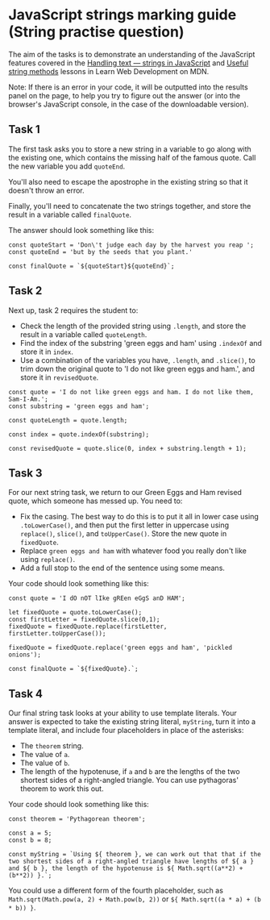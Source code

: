 # JavaScript strings marking guide (String practise question)

The aim of the tasks is to demonstrate an understanding of the JavaScript features covered in the [Handling text — strings in JavaScript](https://developer.mozilla.org/en-US/docs/Learn/JavaScript/First_steps/Strings) and [Useful string methods](https://developer.mozilla.org/en-US/docs/Learn/JavaScript/First_steps/Useful_string_methods) lessons in Learn Web Development on MDN.

Note: If there is an error in your code, it will be outputted into the results panel on the page, to help you try to figure out the answer (or into the browser's JavaScript console, in the case of the downloadable version).

## Task 1

The first task asks you to store a new string in a variable to go along with the existing one, which contains the missing half of the famous quote. Call the new variable you add `quoteEnd`.

You'll also need to escape the apostrophe in the existing string so that it doesn't throw an error.

Finally, you'll need to concatenate the two strings together, and store the result in a variable called `finalQuote`.

The answer should look something like this:

```
const quoteStart = 'Don\'t judge each day by the harvest you reap ';
const quoteEnd = 'but by the seeds that you plant.'

const finalQuote = `${quoteStart}${quoteEnd}`;
```


## Task 2

Next up, task 2 requires the student to:

* Check the length of the provided string using `.length`, and store the result in a variable called `quoteLength`.
* Find the index of the substring 'green eggs and ham' using `.indexOf` and store it in `index`.
* Use a combination of the variables you have, `.length`, and `.slice()`, to trim down the original quote to 'I do not like green eggs and ham.', and store it in `revisedQuote`.

```
const quote = 'I do not like green eggs and ham. I do not like them, Sam-I-Am.';
const substring = 'green eggs and ham';

const quoteLength = quote.length;

const index = quote.indexOf(substring);

const revisedQuote = quote.slice(0, index + substring.length + 1);
```

## Task 3

For our next string task, we return to our Green Eggs and Ham revised quote, which someone has messed up. You need to:

* Fix the casing. The best way to do this is to put it all in lower case using `.toLowerCase()`, and then put the first letter in uppercase using `replace()`, `slice()`, and `toUpperCase()`. Store the new quote in `fixedQuote`.
* Replace `green eggs and ham` with whatever food you really don't like using `replace()`.
* Add a full stop to the end of the sentence using some means.

Your code should look something like this:

```
const quote = 'I dO nOT lIke gREen eGgS anD HAM';

let fixedQuote = quote.toLowerCase();
const firstLetter = fixedQuote.slice(0,1);
fixedQuote = fixedQuote.replace(firstLetter, firstLetter.toUpperCase());

fixedQuote = fixedQuote.replace('green eggs and ham', 'pickled onions');

const finalQuote = `${fixedQuote}.`;
```

## Task 4

Our final string task looks at your ability to use template literals. Your answer is expected to take the existing string literal, `myString`, turn it into a template literal, and include four placeholders in place of the asterisks:

* The `theorem` string.
* The value of `a`.
* The value of `b`.
* The length of the hypotenuse, if `a` and `b` are the lengths of the two shortest sides of a right-angled triangle. You can use pythagoras' theorem to work this out.

Your code should look something like this:

```
const theorem = 'Pythagorean theorem';

const a = 5;
const b = 8;

const myString = `Using ${ theorem }, we can work out that that if the two shortest sides of a right-angled triangle have lengths of ${ a } and ${ b }, the length of the hypotenuse is ${ Math.sqrt((a**2) + (b**2)) }.`;
```

You could use a different form of the fourth placeholder, such as `Math.sqrt(Math.pow(a, 2) + Math.pow(b, 2))` or `${ Math.sqrt((a * a) + (b * b)) }`.